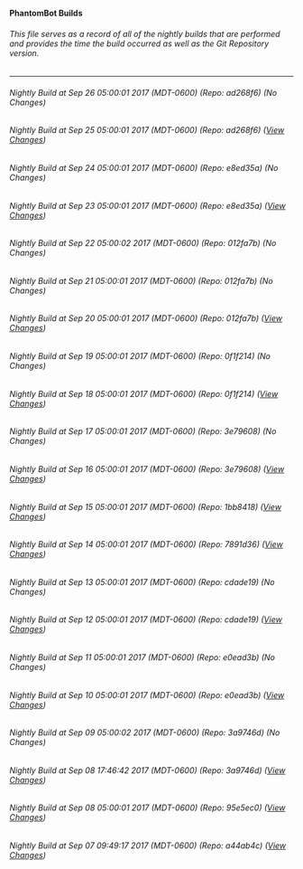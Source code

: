 **PhantomBot Builds**

###### This file serves as a record of all of the nightly builds that are performed and provides the time the build occurred as well as the Git Repository version.
-------------------------------------------------------------------------------------------------------------
###### Nightly Build at Sep 26 05:00:01 2017 (MDT-0600) (Repo: ad268f6) (No Changes)
###### Nightly Build at Sep 25 05:00:01 2017 (MDT-0600) (Repo: ad268f6) ([View Changes](https://github.com/PhantomBot/PhantomBot/compare/e8ed35a...ad268f6))
###### Nightly Build at Sep 24 05:00:01 2017 (MDT-0600) (Repo: e8ed35a) (No Changes)
###### Nightly Build at Sep 23 05:00:01 2017 (MDT-0600) (Repo: e8ed35a) ([View Changes](https://github.com/PhantomBot/PhantomBot/compare/012fa7b...e8ed35a))
###### Nightly Build at Sep 22 05:00:02 2017 (MDT-0600) (Repo: 012fa7b) (No Changes)
###### Nightly Build at Sep 21 05:00:01 2017 (MDT-0600) (Repo: 012fa7b) (No Changes)
###### Nightly Build at Sep 20 05:00:01 2017 (MDT-0600) (Repo: 012fa7b) ([View Changes](https://github.com/PhantomBot/PhantomBot/compare/0f1f214...012fa7b))
###### Nightly Build at Sep 19 05:00:01 2017 (MDT-0600) (Repo: 0f1f214) (No Changes)
###### Nightly Build at Sep 18 05:00:01 2017 (MDT-0600) (Repo: 0f1f214) ([View Changes](https://github.com/PhantomBot/PhantomBot/compare/3e79608...0f1f214))
###### Nightly Build at Sep 17 05:00:01 2017 (MDT-0600) (Repo: 3e79608) (No Changes)
###### Nightly Build at Sep 16 05:00:01 2017 (MDT-0600) (Repo: 3e79608) ([View Changes](https://github.com/PhantomBot/PhantomBot/compare/1bb8418...3e79608))
###### Nightly Build at Sep 15 05:00:01 2017 (MDT-0600) (Repo: 1bb8418) ([View Changes](https://github.com/PhantomBot/PhantomBot/compare/7891d36...1bb8418))
###### Nightly Build at Sep 14 05:00:01 2017 (MDT-0600) (Repo: 7891d36) ([View Changes](https://github.com/PhantomBot/PhantomBot/compare/cdade19...7891d36))
###### Nightly Build at Sep 13 05:00:01 2017 (MDT-0600) (Repo: cdade19) (No Changes)
###### Nightly Build at Sep 12 05:00:01 2017 (MDT-0600) (Repo: cdade19) ([View Changes](https://github.com/PhantomBot/PhantomBot/compare/e0ead3b...cdade19))
###### Nightly Build at Sep 11 05:00:01 2017 (MDT-0600) (Repo: e0ead3b) (No Changes)
###### Nightly Build at Sep 10 05:00:01 2017 (MDT-0600) (Repo: e0ead3b) ([View Changes](https://github.com/PhantomBot/PhantomBot/compare/3a9746d...e0ead3b))
###### Nightly Build at Sep 09 05:00:02 2017 (MDT-0600) (Repo: 3a9746d) (No Changes)
###### Nightly Build at Sep 08 17:46:42 2017 (MDT-0600) (Repo: 3a9746d) ([View Changes](https://github.com/PhantomBot/PhantomBot/compare/95e5ec0...3a9746d))
###### Nightly Build at Sep 08 05:00:01 2017 (MDT-0600) (Repo: 95e5ec0) ([View Changes](https://github.com/PhantomBot/PhantomBot/compare/a44ab4c...95e5ec0))
###### Nightly Build at Sep 07 09:49:17 2017 (MDT-0600) (Repo: a44ab4c) ([View Changes](https://github.com/PhantomBot/PhantomBot/compare/1202c99...a44ab4c))
